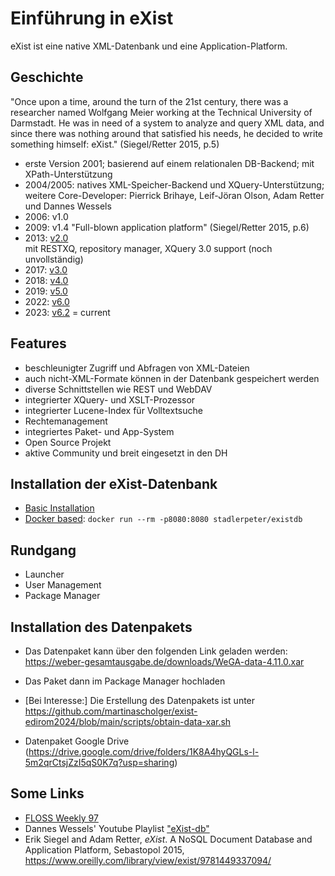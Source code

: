 # Einführung in eXist

eXist ist eine native XML-Datenbank und eine Application-Platform.

## Geschichte

"Once upon a time, around the turn of the 21st century, there was a 
researcher named Wolfgang Meier working at the Technical University of 
Darmstadt. 
He was in need of a system to analyze and query XML data, and since there 
was nothing around that satisfied his needs, he decided to write something 
himself: eXist." (Siegel/Retter 2015, p.5)

* erste Version 2001; basierend auf einem relationalen DB-Backend; mit 
  XPath-Unterstützung
* 2004/2005: natives XML-Speicher-Backend und XQuery-Unterstützung; weitere 
  Core-Developer: Pierrick Brihaye, Leif-Jöran Olson, Adam Retter und Dannes 
  Wessels
* 2006: v1.0
* 2009: v1.4 "Full-blown application platform"  (Siegel/Retter 2015, p.6)
* 2013: [v2.0](https://github.com/eXist-db/exist/releases/tag/eXist-2.0)  
  mit RESTXQ, repository manager, XQuery 3.0 support (noch unvollständig)
* 2017: [v3.0](https://github.com/eXist-db/exist/releases/tag/eXist-3.0)
* 2018: [v4.0](https://github.com/eXist-db/exist/releases/tag/eXist-4.0.0)
* 2019: [v5.0](https://github.com/eXist-db/exist/releases/tag/eXist-5.0.0)
* 2022: [v6.0](https://github.com/eXist-db/exist/releases/tag/eXist-6.0.0)
* 2023: [v6.2](https://github.com/eXist-db/exist/releases/tag/eXist-6.2.0) = 
  current


## Features

* beschleunigter Zugriff und Abfragen von XML-Dateien
* auch nicht-XML-Formate können in der Datenbank gespeichert werden 
* diverse Schnittstellen wie REST und WebDAV
* integrierter XQuery- und XSLT-Prozessor
* integrierter Lucene-Index für Volltextsuche
* Rechtemanagement
* integriertes Paket- und App-System
* Open Source Projekt
* aktive Community und breit eingesetzt in den DH


## Installation der eXist-Datenbank

* [Basic Installation](http://exist-db.org/exist/apps/doc/basic-installation)
* [Docker based](https://github.com/peterstadler/existdb-docker):
  `docker run --rm -p8080:8080 stadlerpeter/existdb`


## Rundgang

* Launcher
* User Management
* Package Manager


## Installation des Datenpakets

* Das Datenpaket kann über den folgenden Link geladen werden:
    <https://weber-gesamtausgabe.de/downloads/WeGA-data-4.11.0.xar>
* Das Paket dann im Package Manager hochladen
* [Bei Interesse:] Die Erstellung des Datenpakets ist unter 
    <https://github.com/martinascholger/exist-edirom2024/blob/main/scripts/obtain-data-xar.sh> 
    
    
 * Datenpaket Google Drive (https://drive.google.com/drive/folders/1K8A4hyQGLs-l-5m2qrCtsjZzI5qS0K7q?usp=sharing)

## Some Links

* [FLOSS Weekly 97](https://twit.tv/shows/floss-weekly/episodes/97)
* Dannes Wessels' Youtube Playlist
  ["eXist-db"](https://youtube.com/playlist?list=PLOqji-AoFT2j51feMItRHTHANLomjQ4x0&feature=shared)
* Erik Siegel and Adam Retter, _eXist_. A NoSQL Document Database and 
  Application Platform, Sebastopol 2015, 
  <https://www.oreilly.com/library/view/exist/9781449337094/>